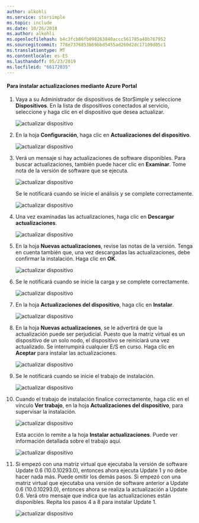 ```yaml
---
author: alkohli
ms.service: storsimple
ms.topic: include
ms.date: 10/26/2018
ms.author: alkohli
ms.openlocfilehash: b4c3fcb86fb098263840accc561785a40b767952
ms.sourcegitcommit: 778e7376853b69bbd5455ad260d2dc17109d05c1
ms.translationtype: MT
ms.contentlocale: es-ES
ms.lasthandoff: 05/23/2019
ms.locfileid: "66172035"
---
```

#### <a name="to-install-updates-via-the-azure-portal"></a>Para instalar actualizaciones mediante Azure Portal

1. Vaya a su Administrador de dispositivos de StorSimple y seleccione **Dispositivos**. En la lista de dispositivos conectados al servicio, seleccione y haga clic en el dispositivo que desea actualizar.

    ![actualizar dispositivo](../includes/media/storsimple-virtual-array-install-update-via-portal-04/azupdate1m.png) 

2. En la hoja **Configuración**, haga clic en **Actualizaciones del dispositivo**.

    ![actualizar dispositivo](../includes/media/storsimple-virtual-array-install-update-via-portal-04/azupdate2m.png)  

3. Verá un mensaje si hay actualizaciones de software disponibles. Para buscar actualizaciones, también puede hacer clic en **Examinar**. Tome nota de la versión de software que se ejecuta. 

    ![actualizar dispositivo](../includes/media/storsimple-virtual-array-install-update-via-portal-1/azupdate3m1.png)

    Se le notificará cuando se inicie el análisis y se complete correctamente.

    ![actualizar dispositivo](../includes/media/storsimple-virtual-array-install-update-via-portal-1/azupdate5m.png)

4. Una vez examinadas las actualizaciones, haga clic en **Descargar actualizaciones**.

    ![actualizar dispositivo](../includes/media/storsimple-virtual-array-install-update-via-portal-1/azupdate6m.png)

5. En la hoja **Nuevas actualizaciones**, revise las notas de la versión. Tenga en cuenta también que, una vez descargadas las actualizaciones, debe confirmar la instalación. Haga clic en **OK**.

    ![actualizar dispositivo](../includes/media/storsimple-virtual-array-install-update-via-portal-1/azupdate7m.png)

6. Se le notificará cuando se inicie la carga y se complete correctamente.

     ![actualizar dispositivo](../includes/media/storsimple-virtual-array-install-update-via-portal-1/azupdate8m.png)

5. En la hoja **Actualizaciones del dispositivo**, haga clic en **Instalar**.

     ![actualizar dispositivo](../includes/media/storsimple-virtual-array-install-update-via-portal-1/azupdate11m1.png)

6. En la hoja **Nuevas actualizaciones**, se le advertirá de que la actualización puede ser perjudicial. Puesto que la matriz virtual es un dispositivo de un solo nodo, el dispositivo se reiniciará una vez actualizado. Se interrumpirá cualquier E/S en curso. Haga clic en **Aceptar** para instalar las actualizaciones.

    ![actualizar dispositivo](../includes/media/storsimple-virtual-array-install-update-via-portal-1/azupdate12m.png)

7. Se le notificará cuando se inicie el trabajo de instalación.

    ![actualizar dispositivo](../includes/media/storsimple-virtual-array-install-update-via-portal-1/azupdate13m.png)

8.  Cuando el trabajo de instalación finalice correctamente, haga clic en el vínculo **Ver trabajo**, en la hoja **Actualizaciones del dispositivo**, para supervisar la instalación. 

    ![actualizar dispositivo](../includes/media/storsimple-virtual-array-install-update-via-portal-1/azupdate15m1.png)

    Esta acción lo remite a la hoja **Instalar actualizaciones**. Puede ver información detallada sobre el trabajo aquí.

    ![actualizar dispositivo](../includes/media/storsimple-virtual-array-install-update-via-portal-1/azupdate16m1.png)

9. Si empezó con una matriz virtual que ejecutaba la versión de software Update 0.6 (10.0.10293.0), entonces ahora ejecuta Update 1 y no debe hacer nada más. Puede omitir los demás pasos. Si empezó con una matriz virtual que ejecutaba una versión de software anterior a Update 0.6 (10.0.10293.0), entonces ahora se realiza la actualización a Update 0.6. Verá otro mensaje que indica que las actualizaciones están disponibles. Repita los pasos 4 a 8 para instalar Update 1.

    ![actualizar dispositivo](../includes/media/storsimple-virtual-array-install-update-via-portal-1/azupdate17.png)

